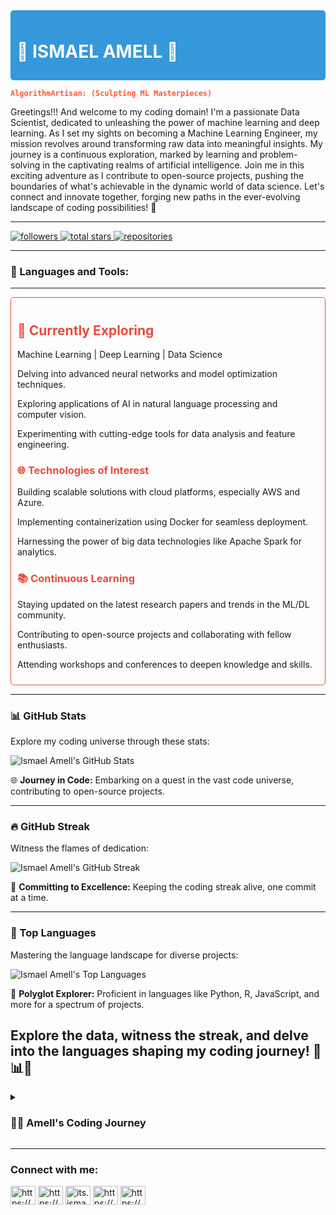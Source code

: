 <div style="background-color: #3498db; padding: 10px; border-radius: 5px;">
  <h1 style="color: #ffffff;"> 🧠 ISMAEL AMELL 🤖</h1>
</div>

**<span style="color: #ff5733;">`AlgorithmArtisan: (Sculpting ML Masterpieces)`</span>**

Greetings!!! And welcome to my coding domain! I'm a passionate Data Scientist, dedicated to unleashing the power of machine learning and deep learning. As I set my sights on becoming a Machine Learning Engineer, my mission revolves around transforming raw data into meaningful insights. My journey is a continuous exploration, marked by learning and problem-solving in the captivating realms of artificial intelligence.
Join me in this exciting adventure as I contribute to open-source projects, pushing the boundaries of what's achievable in the dynamic world of data science. Let's connect and innovate together, forging new paths in the ever-evolving landscape of coding possibilities! 🌟

---

<p align="left">
  <a href="https://github.com/Amell88?tab=followers">
    <img alt="followers" title="Follow me on Github" src="https://custom-icon-badges.demolab.com/github/followers/Amell88?color=236ad3&labelColor=1155ba&style=for-the-badge&logo=person-add&label=Follow&logoColor=white"/>
  </a>
  <a href="https://github.com/Amell88?tab=repositories&sort=stargazers">
    <img alt="total stars" title="Total stars on GitHub" src="https://custom-icon-badges.demolab.com/github/stars/Amell88?color=55960c&style=for-the-badge&labelColor=488207&logo=star"/>
  </a>
  <a href="https://github.com/Amell88?tab=repositories">
    <img alt="repositories" title="My Repositories" src="https://img.shields.io/badge/Repositories-View%20My%20Repos-brightgreen?style=for-the-badge&logoColor=white"/>
  </a>
</p>

---

<h3 align="left"> 🧰 Languages and Tools:</h3>
<p align="left">
  <!-- Add your language and tool icons here with appropriate links -->
</p>

---

<div style="border: 1px solid #e74c3c; padding: 10px; border-radius: 5px; margin-top: 10px;">
  <h2 style="color: #e74c3c;">🔭 Currently Exploring</h2>
  <p>Machine Learning | Deep Learning | Data Science</p>
  
  <p>Delving into advanced neural networks and model optimization techniques.</p>
  <p>Exploring applications of AI in natural language processing and computer vision.</p>
  <p>Experimenting with cutting-edge tools for data analysis and feature engineering.</p>

  <h3 style="color: #e74c3c;">🌐 Technologies of Interest</h3>
  <p>Building scalable solutions with cloud platforms, especially AWS and Azure.</p>
  <p>Implementing containerization using Docker for seamless deployment.</p>
  <p>Harnessing the power of big data technologies like Apache Spark for analytics.</p>

  <h3 style="color: #e74c3c;">📚 Continuous Learning</h3>
  <p>Staying updated on the latest research papers and trends in the ML/DL community.</p>
  <p>Contributing to open-source projects and collaborating with fellow enthusiasts.</p>
  <p>Attending workshops and conferences to deepen knowledge and skills.</p>
</div>

---


### 📊 GitHub Stats

Explore my coding universe through these stats:

![Ismael Amell's GitHub Stats](https://github-readme-stats.vercel.app/api?username=amell88&theme=vue&show_icons=true&hide_border=false&count_private=true)

🌐 **Journey in Code:** Embarking on a quest in the vast code universe, contributing to open-source projects.

---

### 🔥 GitHub Streak

Witness the flames of dedication:

![Ismael Amell's GitHub Streak](https://github-readme-streak-stats.herokuapp.com/?user=amell88&theme=vue&hide_border=false)

🚀 **Committing to Excellence:** Keeping the coding streak alive, one commit at a time.

---

### 🚀 Top Languages

Mastering the language landscape for diverse projects:

![Ismael Amell's Top Languages](https://github-readme-stats.vercel.app/api/top-langs/?username=amell88&theme=vue&show_icons=true&hide_border=false&layout=compact)

🔧 **Polyglot Explorer:** Proficient in languages like Python, R, JavaScript, and more for a spectrum of projects.

Explore the data, witness the streak, and delve into the languages shaping my coding journey! 🚀📊🔥
---

<details>
 <summary><h3>👨‍💻 Amell's Coding Journey</h3></summary>

Initiating my professional coding journey, my passion for technology was ignited by the aspiration to unravel complex financial challenges. Originating from a robust background in finance, particularly within the investment sector, I discovered the potent intersection of technology and finance. This realization fueled my inquisitiveness, propelling me to enroll in Moringa School's Data Science Program Bootcamp, spanning from early April 2023 to February 2024.

Throughout my tenure at Moringa School, I immersed myself in a multitude of projects—approximately 30 in total. Notably, I consistently demonstrated excellence, securing the top position in my class on numerous occasions. As the curriculum evolved into the realm of deep learning, I found myself entranced by the nuances of deep learning frameworks. This newfound passion impelled me to explore diverse deep learning projects, encompassing Natural Language Processing (NLP), Time Series analysis utilizing Long Short-Term Memory (LSTM), and Convolutional Neural Networks (CNN).

At present, my endeavors are focused on spearheading projects involving deep CNN, chatbots, and the development of bespoke deep learning models tailored to provide innovative solutions within the financial sector. The convergence of finance and deep learning stands as a central theme in my journey, where my objective is to contribute inventive solutions to challenges within my field.

As I navigate the intricate landscape of this evolving industry, there remains an unwavering commitment to continuous improvement. My trajectory as a Machine Learning Engineer, specializing in investment data and machine learning, unfolds as an exhilarating path brimming with boundless possibilities.
</details>

---

<h3 align="left">Connect with me:</h3>
<p align="left">
<a href="https://linkedin.com/in/https://www.linkedin.com/in/ismael-yegon-15a40017a" target="blank"><img align="center" src="https://raw.githubusercontent.com/rahuldkjain/github-profile-readme-generator/master/src/images/icons/Social/linked-in-alt.svg" alt="https://www.linkedin.com/in/ismael-yegon-15a40017a" height="30" width="40" /></a>
  <a href="https://kaggle.com/https://www.kaggle.com/ismaelamell" target="blank"><img align="center" src="https://raw.githubusercontent.com/rahuldkjain/github-profile-readme-generator/master/src/images/icons/Social/kaggle.svg" alt="https://www.kaggle.com/ismaelamell" height="30" width="40" /></a>
<a href="https://instagram.com/its.ismaelamell" target="blank"><img align="center" src="https://raw.githubusercontent.com/rahuldkjain/github-profile-readme-generator/master/src/images/icons/Social/instagram.svg" alt="its.ismaelamell" height="30" width="40" /></a>
<a href="https://medium.com/https://medium.com/@ismaelkirui" target="blank"><img align="center" src="https://raw.githubusercontent.com/rahuldkjain/github-profile-readme-generator/master/src/images/icons/Social/medium.svg" alt="https://medium.com/@ismaelkirui" height="30" width="40" /></a>
<a href="https://discord.gg/https://discord.com/channels/@me" target="blank"><img align="center" src="https://raw.githubusercontent.com/rahuldkjain/github-profile-readme-generator/master/src/images/icons/Social/discord.svg" alt="https://discord.com/channels/@me" height="30" width="40" /></a>

</p> 
